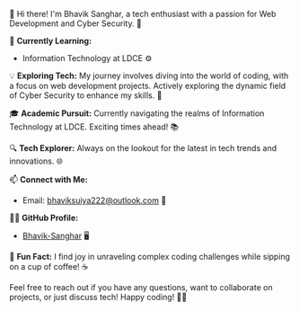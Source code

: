 👋 Hi there! I'm Bhavik Sanghar, a tech enthusiast with a passion for Web Development and Cyber Security. 🚀

🌱 **Currently Learning:**
- Information Technology at LDCE ⚙️

💡 **Exploring Tech:**
My journey involves diving into the world of coding, with a focus on web development projects. Actively exploring the dynamic field of Cyber Security to enhance my skills. 🔐

🎓 **Academic Pursuit:**
Currently navigating the realms of Information Technology at LDCE. Exciting times ahead! 📚

🔍 **Tech Explorer:**
Always on the lookout for the latest in tech trends and innovations. 🌐

📫 **Connect with Me:**
- Email: bhaviksuiya222@outlook.com 📧

👨‍💻 **GitHub Profile:**
- [Bhavik-Sanghar](https://github.com/Bhavik-Sanghar) 🖥️

🌈 **Fun Fact:**
I find joy in unraveling complex coding challenges while sipping on a cup of coffee! ☕

Feel free to reach out if you have any questions, want to collaborate on projects, or just discuss tech! Happy coding! 🌟✨
